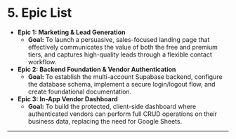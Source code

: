 # 5. Epic List

- **Epic 1: Marketing & Lead Generation**
  - **Goal:** To launch a persuasive, sales-focused landing page that effectively communicates the value of both the free and premium tiers, and captures high-quality leads through a flexible contact workflow.
- **Epic 2: Backend Foundation & Vendor Authentication**
  - **Goal:** To establish the multi-account Supabase backend, configure the database schema, implement a secure login/logout flow, and create foundational documentation.
- **Epic 3: In-App Vendor Dashboard**
  - **Goal:** To build the protected, client-side dashboard where authenticated vendors can perform full CRUD operations on their business data, replacing the need for Google Sheets.

---
